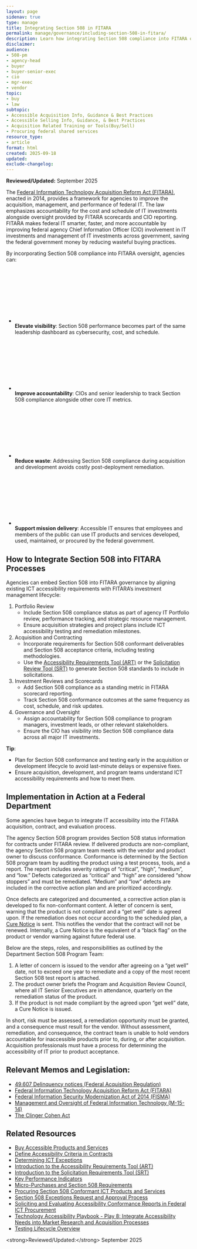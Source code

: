 ```yaml
---
layout: page
sidenav: true
type: manage
title: Integrating Section 508 in FITARA
permalink: manage/governance/including-section-508-in-fitara/
description: Learn how integrating Section 508 compliance into FITARA oversight strengthens federal IT acquisition and management. Embed accessibility into portfolio reviews, acquisitions, investment scorecards, and governance to improve accountability, reduce waste, and deliver accessible technology that supports mission success.
disclaimer: 
audience: 
- 508-pm
- agency-head
- buyer
- buyer-senior-exec
- cio
- mgr-exec
- vendor
topic: 
- buy
- law
subtopic: 
- Accessible Acquisition Info, Guidance & Best Practices
- Accessible Selling Info, Guidance, & Best Practices
- Acquisition Related Training or Tools(Buy/Sell)
- Procuring federal shared services
resource_type: 
- article
format: html
created: 2025-09-18
updated: 
exclude-changelog:
---
```

<strong>Reviewed/Updated:</strong> September 2025


The <a href="https://www.congress.gov/113/statute/STATUTE-128/STATUTE-128-Pg3292.pdf" target="_blank" class="usa-link--external">Federal Information Technology Acquisition Reform Act (FITARA)</a>, enacted in 2014, provides a framework for agencies to improve the acquisition, management, and performance of federal IT. The law emphasizes accountability for the cost and schedule of IT investments alongside oversight provided by FITARA scorecards and CIO reporting. FITARA makes federal IT smarter, faster, and more accountable by improving federal agency Chief Information Officer (CIO) involvement in IT investments and management of IT investments across government, saving the federal government money by reducing wasteful buying practices.

By incorporating Section 508 compliance into FITARA oversight, agencies can:
<ul class="usa-icon-list">
<li class="usa-icon-list__item">
<div class="usa-icon-list__icon text-green">
<svg class="usa-icon" aria-hidden="true" focusable="false" role="img">
<use xlink:href="{{site.baseurl}}/assets/img/sprite.svg#check_circle"></use>
</svg>
</div>
<div class="usa-icon-list__content">
<strong>Elevate visibility</strong>: Section 508 performance becomes part of the same leadership dashboard as cybersecurity, cost, and schedule.  </div>
</li>
<li class="usa-icon-list__item">
<div class="usa-icon-list__icon text-green">
<svg class="usa-icon" aria-hidden="true" focusable="false" role="img">
<use xlink:href="{{site.baseurl}}/assets/img/sprite.svg#check_circle"></use>
</svg>
</div>
<div class="usa-icon-list__content">
<strong>Improve accountability</strong>: CIOs and senior leadership to track Section 508 compliance alongside other core IT metrics.  </div>
</li>
<li class="usa-icon-list__item">
<div class="usa-icon-list__icon text-green">
<svg class="usa-icon" aria-hidden="true" focusable="false" role="img">
<use xlink:href="{{site.baseurl}}/assets/img/sprite.svg#check_circle"></use>
</svg>
</div>
<div class="usa-icon-list__content">
<strong>Reduce waste</strong>: Addressing Section 508 compliance during acquisition and development avoids costly post-deployment remediation.  </div>
</li>
<li class="usa-icon-list__item">
<div class="usa-icon-list__icon text-green">
<svg class="usa-icon" aria-hidden="true" focusable="false" role="img">
<use xlink:href="{{site.baseurl}}/assets/img/sprite.svg#check_circle"></use>
</svg>
</div>
<div class="usa-icon-list__content">
<strong>Support mission delivery</strong>: Accessible IT ensures that employees and members of the public can use IT products and services developed, used, maintained, or procured by the federal government.</div>
</li></ul>

## How to Integrate Section 508 into FITARA Processes

Agencies can embed Section 508 into FITARA governance by aligning existing ICT accessibility requirements with FITARA’s investment management lifecycle:

1. Portfolio Review  
   * Include Section 508 compliance status as part of agency IT Portfolio review, performance tracking, and strategic resource management.  
   * Ensure acquisition strategies and project plans include ICT accessibility testing and remediation milestones.  
2. Acquisition and Contracting  
   * Incorporate requirements for Section 508 conformant deliverables and Section 508 acceptance criteria, including testing methodologies.  
   * Use the [Accessibility Requirements Tool (ART)]({{site.baseurl}}/art/#/) or the [Solicitation Review Tool (SRT)]({{site.baseurl}}/buy/solicitation-review-tool/) to generate Section 508 standards to include in solicitations.  
3. Investment Reviews and Scorecards  
   * Add Section 508 compliance as a standing metric in FITARA scorecard reporting.  
   * Track Section 508 conformance outcomes at the same frequency as cost, schedule, and risk updates.  
4. Governance and Oversight  
   * Assign accountability for Section 508 compliance to program managers, investment leads, or other relevant stakeholders.  
   * Ensure the CIO has visibility into Section 508 compliance data across all major IT investments.

<div class="border-base radius-lg border-1px padding-1 bg-primary-lighter" style="margin-top: 1.0em;"><p><strong>Tip</strong>:
<ul>
<li>Plan for Section 508 conformance and testing early in the acquisition or development lifecycle to avoid last-minute delays or expensive fixes.</li>   
<li>Ensure acquisition, development, and program teams understand ICT accessibility requirements and how to meet them.</li>
</ul></p></div>

## Implementation in Action at a Federal Department

Some agencies have begun to integrate IT accessibility into the FITARA acquisition, contract, and evaluation process.

The agency Section 508 program provides Section 508 status information for contracts under FITARA review. If delivered products are non-compliant, the agency Section 508 program team meets with the vendor and product owner to discuss conformance. Conformance is determined by the Section 508 program team by auditing the product using a test process, tools, and a report. The report includes severity ratings of  “critical”, “high”, “medium”, and “low.” Defects categorized as “critical” and “high”  are considered “show stoppers” and must be remediated. “Medium” and “low” defects are included in the corrective action plan and are prioritized accordingly. 

Once defects are categorized and documented, a corrective action plan is developed to fix non-conformant content. A letter of concern is sent, warning that the product is not compliant and a “get well” date is agreed upon. If the remediation does not occur according to the scheduled plan, a [Cure Notice]({{site.baseurl}}/tools/glossary/#c) is sent. This notifies the vendor that the contract will not be renewed. Internally, a Cure Notice is the equivalent of a “black flag” on the product or vendor warning against future federal use.

Below are the steps, roles, and responsibilities as outlined by the Department Section 508 Program Team:

1. A letter of concern is issued to the vendor after agreeing on a “get well” date, not to exceed one year to remediate and a copy of the most recent Section 508 test report is attached.  
2. The product owner briefs the Program and Acquisition Review Council, where all IT Senior Executives are in attendance, quarterly on the remediation status of the product.  
3. If the product is not made compliant by the agreed upon “get well” date, a Cure Notice is issued.

   
In short, risk must be assessed, a remediation opportunity must be granted, and a consequence must result for the vendor. Without assessment, remediation, and consequence, the contract team is unable to hold vendors accountable for inaccessible products prior to, during, or after acquisition. Acquisition professionals must have a process for determining the accessibility of IT prior to product acceptance.

## Relevant Memos and Legislation:

* <a href="https://www.acquisition.gov/far/49.607" target="_blank" class="usa-link--external">49.607 Delinquency notices (Federal Acquisition Regulation) </a>  
* <a href="https://www.cio.gov/assets/files/FITARA%20Pub%20L%20113-291.pdf" target="_blank" class="usa-link--external">Federal Information Technology Acquisition Reform Act (FITARA)</a>
* <a href="https://www.congress.gov/bill/113th-congress/senate-bill/2521" target="_blank" class="usa-link--external">Federal Information Security Modernization Act of 2014 (FISMA)</a>  
* <a href="https://obamawhitehouse.archives.gov/sites/default/files/omb/memoranda/2015/m-15-14.pdf" target="_blank" class="usa-link--external">Management and Oversight of Federal Information Technology (M-15-14)</a>   
* <a href="https://dodcio.defense.gov/portals/0/documents/ciodesrefvolone.pdf" target="_blank" class="usa-link--external">The Clinger Cohen Act</a>

## Related Resources

* [Buy Accessible Products and Services]({{site.baseurl}}/buy/)  
* [Define Accessibility Criteria in Contracts]({{site.baseurl}}/buy/define-accessibility-criteria/)  
* [Determining ICT Exceptions]({{site.baseurl}}/buy/determine-ict-exceptions/)  
* [Introduction to the Accessibility Requirements Tool (ART)]({{site.baseurl}}/training/art/introducing-art/)  
* [Introduction to the Solicitation Requirements Tool (SRT)]({{site.baseurl}}/buy/solicitation-review-tool/)  
* [Key Performance Indicators]({{site.baseurl}}/manage/accessibility-kpi/)  
* [Micro-Purchases and Section 508 Requirements]({{site.baseurl}}/training/online-course/micro-purchases/)  
* [Procuring Section 508 Conformant ICT Products and Services]({{site.baseurl}}/training/online-course/procuring-section-508-conformant-ict/)   
* [Section 508 Exceptions Request and Approval Process]({{site.baseurl}}/manage/exceptions-request-and-approval-process/)  
* [Soliciting and Evaluating Accessibility Conformance Reports in Federal ICT Procurement]({{site.baseurl}}/training/online-course/soliciting-and-evaluating-acrs/)  
* [Technology Accessibility Playbook \- Play 8: Integrate Accessibility Needs into Market Research and Acquisition Processes]({{site.baseurl}}/manage/playbooks/technology-accessibility-playbook-intro/play08/)  
* [Testing Lifecycle Overview]({{site.baseurl}}/test/testing-lifecycle-overview/)

\<strong\>Reviewed/Updated:\</strong\> September 2025

